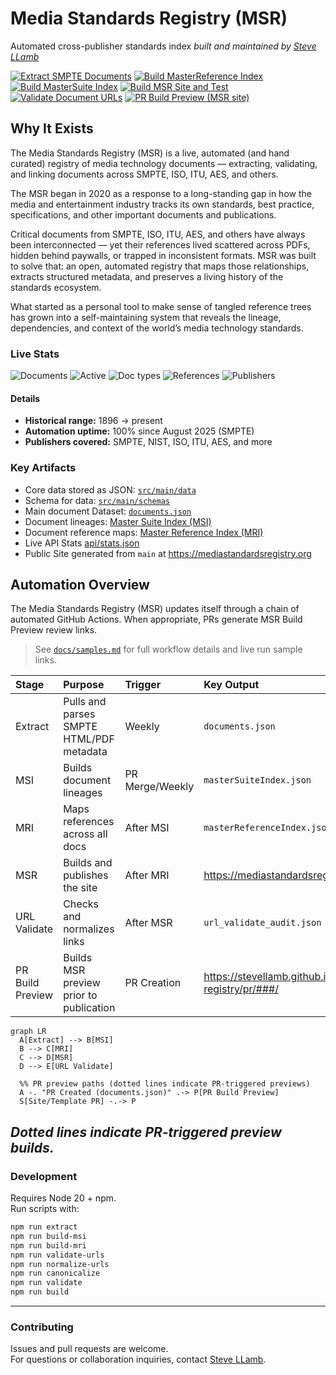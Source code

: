 # Media Standards Registry (MSR)
Automated cross-publisher standards index 
_built and maintained by [Steve LLamb](https://github.com/SteveLLamb)_

[![Extract SMPTE Documents](https://github.com/SteveLLamb/mediastandards-registry/actions/workflows/extract-docs.yml/badge.svg)](https://github.com/SteveLLamb/mediastandards-registry/actions/workflows/extract-docs.yml)
[![Build MasterReference Index](https://github.com/SteveLLamb/mediastandards-registry/actions/workflows/build-master-reference-index.yml/badge.svg)](https://github.com/SteveLLamb/mediastandards-registry/actions/workflows/build-master-reference-index.yml)
[![Build MasterSuite Index](https://github.com/SteveLLamb/mediastandards-registry/actions/workflows/build-master-suite-index.yml/badge.svg)](https://github.com/SteveLLamb/mediastandards-registry/actions/workflows/build-master-suite-index.yml)
[![Build MSR Site and Test](https://github.com/SteveLLamb/mediastandards-registry/actions/workflows/build-msr-site.yml/badge.svg)](https://github.com/SteveLLamb/mediastandards-registry/actions/workflows/build-msr-site.yml)
[![Validate Document URLs](https://github.com/SteveLLamb/mediastandards-registry/actions/workflows/validate-urls.yml/badge.svg)](https://github.com/SteveLLamb/mediastandards-registry/actions/workflows/validate-urls.yml)
[![PR Build Preview (MSR site)](https://github.com/SteveLLamb/mediastandards-registry/actions/workflows/pr-build-preview.yml/badge.svg)](https://github.com/SteveLLamb/mediastandards-registry/actions/workflows/pr-build-preview.yml)

## Why It Exists
The Media Standards Registry (MSR) is a live, automated (and hand curated) registry of media technology documents — extracting, validating, and linking documents across SMPTE, ISO, ITU, AES, and others. 

The MSR began in 2020 as a response to a long-standing gap in how the media and entertainment industry tracks its own standards, best practice, specifications, and other important documents and publications. 

Critical documents from SMPTE, ISO, ITU, AES, and others have always been interconnected — yet their references lived scattered across PDFs, hidden behind paywalls, or trapped in inconsistent formats. MSR was built to solve that: an open, automated registry that maps those relationships, extracts structured metadata, and preserves a living history of the standards ecosystem. 

What started as a personal tool to make sense of tangled reference trees has grown into a self-maintaining system that reveals the lineage, dependencies, and context of the world’s media technology standards.

### Live Stats

![Documents](https://img.shields.io/badge/dynamic/json?url=https%3A%2F%2Fmediastandardsregistry.org%2Fapi%2Fstats.json&query=%24.documents.total&label=Documents&color=blue&style=flat&cacheSeconds=3600)
![Active](https://img.shields.io/badge/dynamic/json?url=https%3A%2F%2Fmediastandardsregistry.org%2Fapi%2Fstats.json&query=%24.documents.active&label=Active%20docs&color=brightgreen&style=flat&cacheSeconds=3600)
![Doc types](https://img.shields.io/badge/dynamic/json?url=https%3A%2F%2Fmediastandardsregistry.org%2Fapi%2Fstats.json&query=%24.documents.docTypes&label=Doc%20types&color=informational&style=flat&cacheSeconds=3600)
![References](https://img.shields.io/badge/dynamic/json?url=https%3A%2F%2Fmediastandardsregistry.org%2Fapi%2Fstats.json&query=%24.documents.references&label=References&color=orange&style=flat&cacheSeconds=3600)
![Publishers](https://img.shields.io/badge/dynamic/json?url=https%3A%2F%2Fmediastandardsregistry.org%2Fapi%2Fstats.json&query=%24.publishers&label=Publishers&color=brightgreen&style=flat&cacheSeconds=3600)

#### Details
- **Historical range:** 1896 → present  
- **Automation uptime:** 100% since August 2025 (SMPTE)
- **Publishers covered:** SMPTE, NIST, ISO, ITU, AES, and more

### Key Artifacts
- Core data stored as JSON: [`src/main/data`](src/main/data/)
- Schema for data: [`src/main/schemas`](src/main/schemas/)
- Main document Dataset: [`documents.json`](src/main/data/documents.json)
- Document lineages: [Master Suite Index (MSI)](src/main/reports/masterSuiteIndex.json)
- Document reference maps: [Master Reference Index (MRI)](src/main/reports/masterReferenceIndex.json)
- Live API Stats [api/stats.json](https://mediastandardsregistry.org/api/stats.json)
- Public Site generated from `main` at <https://mediastandardsregistry.org>

## Automation Overview
The Media Standards Registry (MSR) updates itself through a chain of automated GitHub Actions. When appropriate, PRs generate MSR Build Preview review links. 

> See [`docs/samples.md`](docs/samples.md) for full workflow details and live run sample links.

| Stage | Purpose | Trigger | Key Output |
|:------|:---------|:---------|:------------|
| Extract | Pulls and parses SMPTE HTML/PDF metadata | Weekly | `documents.json` |
| MSI | Builds document lineages | PR Merge/Weekly | `masterSuiteIndex.json` |
| MRI | Maps references across all docs | After MSI | `masterReferenceIndex.json` |
| MSR | Builds and publishes the site | After MRI | <https://mediastandardsregistry.org/> |
| URL Validate | Checks and normalizes links | After MSR | `url_validate_audit.json` |
| PR Build Preview| Builds MSR preview prior to publication | PR Creation | <https://stevellamb.github.io/mediastandards-registry/pr/###/> |

```mermaid
graph LR
  A[Extract] --> B[MSI]
  B --> C[MRI]
  C --> D[MSR]
  D --> E[URL Validate]

  %% PR preview paths (dotted lines indicate PR-triggered previews)
  A -. "PR Created (documents.json)" .-> P[PR Build Preview]
  S[Site/Template PR] -.-> P
```

_Dotted lines indicate PR-triggered preview builds._
---

### Development
Requires Node 20 + npm.  
Run scripts with:
```bash
npm run extract
npm run build-msi
npm run build-mri
npm run validate-urls
npm run normalize-urls
npm run canonicalize
npm run validate
npm run build
```
---
### Contributing
Issues and pull requests are welcome.  
For questions or collaboration inquiries, contact [Steve LLamb](https://github.com/SteveLLamb).